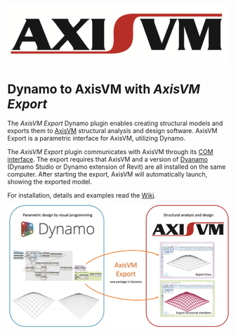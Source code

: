![alt text](https://github.com/AxisVM/DynamoToAxisVM/blob/master/Documentation/images/AxisVM%20logo.bmp)
# Dynamo to AxisVM with *AxisVM Export*

The *AxisVM Export* Dynamo plugin enables creating structural models and exports them to [AxisVM](https://www.axisvm.eu) structural analysis and design software. AxisVM Export is a parametric interface for AxisVM, utilizing Dynamo. 

The *AxisVM Export* plugin communicates with AxisVM through its [COM interface](http://axisvm.eu/axisvm_products_programming.html). The export requires that AxisVM and a version of [Dyanamo](http://dynamobim.org) (Dynamo Studio or Dynamo extension of Revit) are all installed on the same computer. After starting the export, AxisVM will automatically launch, showing the exported model.

For installation, details and examples read the [Wiki](https://github.com/AxisVM/DynamoToAxisVM/wiki).

![](https://github.com/AxisVM/DynamoToAxisVM/blob/master/Documentation/images/overview.png)
